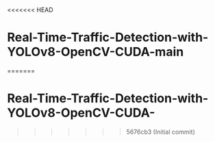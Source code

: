 <<<<<<< HEAD
# Real-Time-Traffic-Detection-with-YOLOv8-OpenCV-CUDA-main
=======
# Real-Time-Traffic-Detection-with-YOLOv8-OpenCV-CUDA-
>>>>>>> 5676cb3 (Initial commit)
